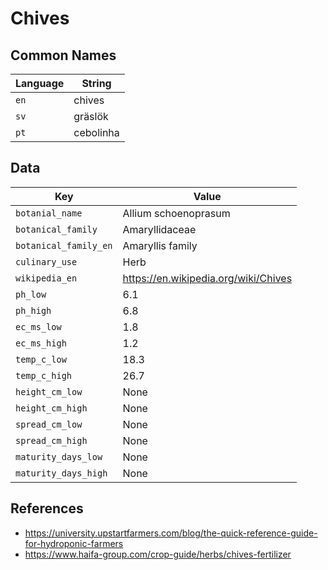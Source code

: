 # Chives

## Common Names

Language|String
-|-
`en`|chives
`sv`|gräslök
`pt`|cebolinha


## Data

Key|Value
-|-
`botanial_name`|Allium schoenoprasum
`botanical_family`|Amaryllidaceae
`botanical_family_en`|Amaryllis family
`culinary_use`|Herb
`wikipedia_en`|https://en.wikipedia.org/wiki/Chives
`ph_low`|6.1
`ph_high`|6.8
`ec_ms_low`|1.8
`ec_ms_high`|1.2
`temp_c_low`|18.3
`temp_c_high`|26.7
`height_cm_low`|None
`height_cm_high`|None
`spread_cm_low`|None
`spread_cm_high`|None
`maturity_days_low`|None
`maturity_days_high`|None


## References

* https://university.upstartfarmers.com/blog/the-quick-reference-guide-for-hydroponic-farmers
* https://www.haifa-group.com/crop-guide/herbs/chives-fertilizer
